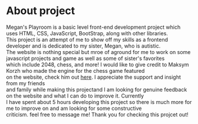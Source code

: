 # About project
Megan's Playroom is a basic level front-end development project which uses HTML, CSS, JavaScript, BootStrap, along with other libraries.<br>
This project is an attempt of me to show off my skills as a frontend developer and is dedicated to my sister, Megan, who is autistic.<br>
The website is nothing special but mroe of aground for me to work on some javascript projects and game as well as some of sister's favorites<br>
which include 2048, chess, and more! I would like to give credit to Maksym Korzh who made the engine for the chess game featured <br>
on the website, check him out <a href="https://github.com/maksimKorzh">here</a>. I appreciate the support and insight from my friends <br>
and family while making this projectand I am looking for genuine feedback on the website and what I can do to improve it. Currently<br>
I have spent about 5 hours developing this project so there is much more for me to improve on and am looking for some constructive <br>
criticism. feel free to message me! Thank you for checking this projcet out! 
